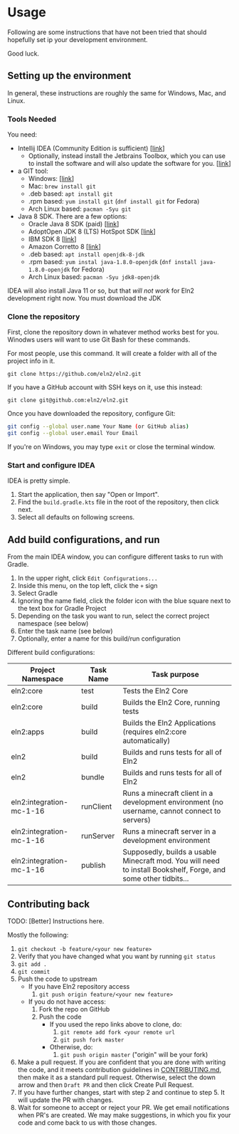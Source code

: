# Usage

Following are some instructions that have not been tried that should hopefully set ip your development environment.

Good luck.

## Setting up the environment

In general, these instructions are roughly the same for Windows, Mac, and Linux.

### Tools Needed

You need:
* Intellij IDEA (Community Edition is sufficient) [[link](https://www.jetbrains.com/idea/download/)]
    * Optionally, instead install the Jetbrains Toolbox, which you can use to install the software and will also update the software for you. [[link](https://www.jetbrains.com/toolbox-app/)]
* a GIT tool:
    * Windows: [[link](https://git-scm.com/downloads)]
    * Mac: `brew install git`
    * .deb based: `apt install git`
    * .rpm based: `yum install git` (`dnf install git` for Fedora)
    * Arch Linux based: `pacman -Syu git`
* Java 8 SDK. There are a few options:
    * Oracle Java 8 SDK (paid) [[link](https://www.oracle.com/java/technologies/javase/javase-jdk8-downloads.html)]
    * AdoptOpen JDK 8 (LTS) HotSpot SDK [[link](https://adoptopenjdk.net/?variant=openjdk8&jvmVariant=hotspot)]
    * IBM SDK 8 [[link](https://developer.ibm.com/javasdk/downloads/sdk8/)]
    * Amazon Corretto 8 [[link](https://docs.aws.amazon.com/corretto/latest/corretto-8-ug/what-is-corretto-8.html)]
    * .deb based: `apt install openjdk-8-jdk`
    * .rpm based: `yum instal java-1.8.0-openjdk` (`dnf install java-1.8.0-openjdk` for Fedora)
    * Arch Linux based: `pacman -Syu jdk8-openjdk`
    
IDEA will also install Java 11 or so, but that *will not work* for Eln2 development right now. You must download the JDK

### Clone the repository

First, clone the repository down in whatever method works best for you. Winodws users will want to use Git Bash for these commands.

For most people, use this command. It will create a folder with all of the project info in it.

`git clone https://github.com/eln2/eln2.git`

If you have a GitHub account with SSH keys on it, use this instead:

`git clone git@github.com:eln2/eln2.git`

Once you have downloaded the repository, configure Git:

```sh
git config --global user.name Your Name (or GitHub alias)
git config --global user.email Your Email
```

If you're on Windows, you may type `exit` or close the terminal window.

### Start and configure IDEA

IDEA is pretty simple.

1. Start the application, then say "Open or Import".
2. Find the `build.gradle.kts` file in the root of the repository, then click next.
3. Select all defaults on following screens.

## Add build configurations, and run

From the main IDEA window, you can configure different tasks to run with Gradle.

1. In the upper right, click `Edit Configurations...`
2. Inside this menu, on the top left, click the `+` sign
3. Select Gradle
4. Ignoring the name field, click the folder icon with the blue square next to the text box for Gradle Project
5. Depending on the task you want to run, select the correct project namespace (see below)
6. Enter the task name (see below)
7. Optionally, enter a name for this build/run configuration

Different build configurations:

| Project Namespace | Task Name | Task purpose |
| --- | --- | --- |
| eln2:core | test | Tests the Eln2 Core |
| eln2:core | build | Builds the Eln2 Core, running tests |
| eln2:apps | build | Builds the Eln2 Applications (requires eln2:core automatically) |
| eln2 | build | Builds and runs tests for all of Eln2 |
| eln2 | bundle | Builds and runs tests for all of Eln2 |
| eln2:integration-mc-1-16 | runClient | Runs a minecraft client in a development environment (no username, cannot connect to servers) |
| eln2:integration-mc-1-16 | runServer | Runs a minecraft server in a development environment |
| eln2:integration-mc-1-16 | publish | Supposedly, builds a usable Minecraft mod. You will need to install Bookshelf, Forge, and some other tidbits... |

## Contributing back

TODO: [Better] Instructions here.

Mostly the following:

1. `git checkout -b feature/<your new feature>`
2. Verify that you have changed what you want by running `git status`
3. `git add .`
4. `git commit`
5. Push the code to upstream
    * If you have Eln2 repository access
        1. `git push origin feature/<your new feature>`
    * If you do not have access:
        1. Fork the repo on GitHub
        2. Push the code
            * If you used the repo links above to clone, do:
                1. `git remote add fork <your remote url`
                2. `git push fork master`
            * Otherwise, do:
                1. `git push origin master` ("origin" will be your fork)
6. Make a pull request. If you are confident that you are done with writing the code, and it meets contribution guidelines in [CONTRIBUTING.md](CONTRIBUTING.md), then make it as a standard pull request. Otherwise, select the down arrow and then `Draft PR` and then click Create Pull Request.
7. If you have further changes, start with step 2 and continue to step 5. It will update the PR with changes.
8. Wait for someone to accept or reject your PR. We get email notifications when PR's are created. We may make suggestions, in which you fix your code and come back to us with those changes.
